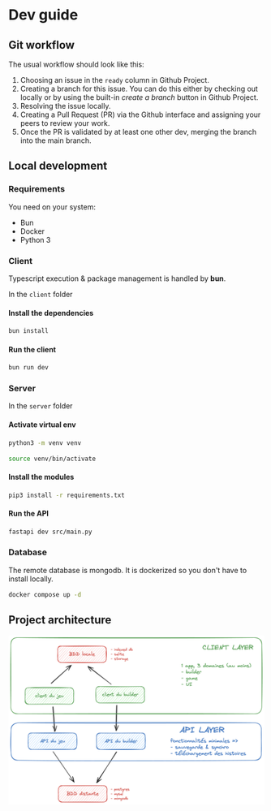 # Dev guide

## Git workflow

The usual workflow should look like this:

1. Choosing an issue in the `ready` column in Github Project.
2. Creating a branch for this issue. You can do this either by checking out locally or by using the built-in *create a branch* button in Github Project.
3. Resolving the issue locally.
4. Creating a Pull Request (PR) via the Github interface and assigning your peers to review your work.
5. Once the PR is validated by at least one other dev, merging the branch into the main branch.

## Local development

### Requirements

You need on your system:

* Bun
* Docker
* Python 3

### Client

Typescript execution & package management is handled by **bun**.

In the `client` folder

#### Install the dependencies

```bash
bun install
```

#### Run the client

```bash
bun run dev
```

### Server

In the `server` folder

#### Activate virtual env

```bash
python3 -m venv venv
```


```bash
source venv/bin/activate
```

#### Install the modules

```bash
pip3 install -r requirements.txt
```

#### Run the API

```bash
fastapi dev src/main.py
```

### Database

The remote database is mongodb. It is dockerized so you don't have to install locally.

```bash
docker compose up -d
```

## Project architecture

![alt text](archi.png)
